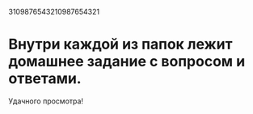 3109876543210987654321

# Внутри каждой из папок лежит домашнее задание с вопросом и ответами.
Удачного просмотра!
